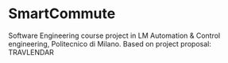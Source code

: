 # SmartCommute
Software Engineering course project in LM Automation &amp; Control engineering, Politecnico di Milano. Based on project proposal: TRAVLENDAR
